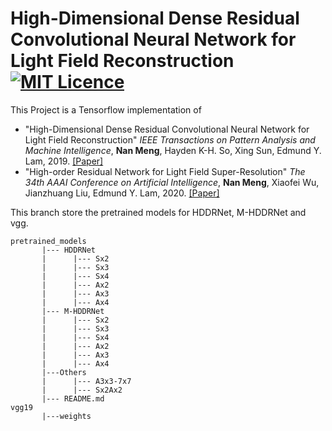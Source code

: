 # High-Dimensional Dense Residual Convolutional Neural Network for Light Field Reconstruction [![MIT Licence](https://badges.frapsoft.com/os/mit/mit.svg?v=103)](https://opensource.org/licenses/mit-license.php)
This Project is a Tensorflow implementation of 
* "High-Dimensional Dense Residual Convolutional Neural Network for Light Field Reconstruction" *IEEE Transactions on Pattern Analysis and Machine Intelligence*, **Nan Meng**, Hayden K-H. So, Xing Sun, Edmund Y. Lam, 2019. [[Paper]](https://arxiv.org/pdf/1910.01426.pdf)
* "High-order Residual Network for Light Field Super-Resolution" *The 34th AAAI Conference on Artificial Intelligence*, **Nan Meng**, Xiaofei Wu, Jianzhuang Liu, Edmund Y. Lam, 2020. [[Paper]](https://arxiv.org/pdf/2003.13094.pdf)

This branch store the pretrained models for HDDRNet, M-HDDRNet and vgg. 

```
pretrained_models
       |--- HDDRNet
       |      |--- Sx2
       |      |--- Sx3
       |      |--- Sx4
       |      |--- Ax2
       |      |--- Ax3
       |      |--- Ax4
       |--- M-HDDRNet
       |      |--- Sx2
       |      |--- Sx3
       |      |--- Sx4
       |      |--- Ax2
       |      |--- Ax3
       |      |--- Ax4
       |---Others
       |      |--- A3x3-7x7
       |      |--- Sx2Ax2
       |--- README.md
vgg19
       |---weights
```
